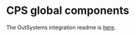 # CPS global components

The OutSystems integration readme is [here](./outsystems-support/readme.md).
